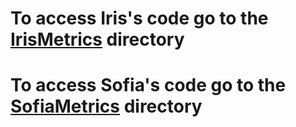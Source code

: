 # To access Iris's code go to the [IrisMetrics](https://github.com/SofiaSorokina/DialectFairnessMetrics/tree/main/IrisMetrics) directory
# To access Sofia's code go to the [SofiaMetrics](https://github.com/SofiaSorokina/DialectFairnessMetrics/tree/be4e99ff5ecbfeeff44fe636702aa06590c18b3c/SofiaMetrics) directory

